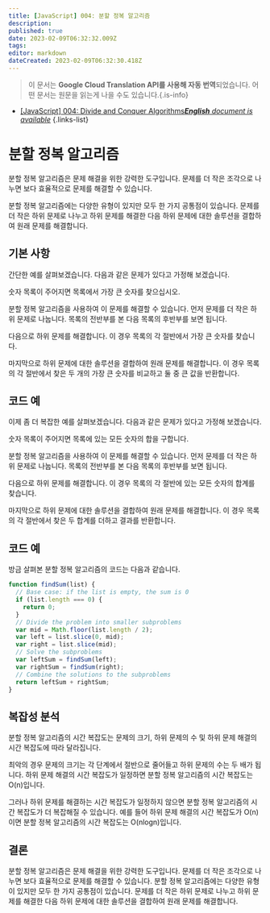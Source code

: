 ```yaml
---
title: [JavaScript] 004: 분할 정복 알고리즘
description: 
published: true
date: 2023-02-09T06:32:32.009Z
tags: 
editor: markdown
dateCreated: 2023-02-09T06:32:30.418Z
---
```


> 이 문서는 **Google Cloud Translation API를 사용해 자동 번역**되었습니다.
어떤 문서는 원문을 읽는게 나을 수도 있습니다.{.is-info}



- [[JavaScript] 004: Divide and Conquer Algorithms***English** document is available*](/en/Knowledge-base/Algorithm/javascript-004-divide-and-conquer-algorithms)
{.links-list}


# 분할 정복 알고리즘

분할 정복 알고리즘은 문제 해결을 위한 강력한 도구입니다. 문제를 더 작은 조각으로 나누면 보다 효율적으로 문제를 해결할 수 있습니다.

분할 정복 알고리즘에는 다양한 유형이 있지만 모두 한 가지 공통점이 있습니다. 문제를 더 작은 하위 문제로 나누고 하위 문제를 해결한 다음 하위 문제에 대한 솔루션을 결합하여 원래 문제를 해결합니다.

## 기본 사항

간단한 예를 살펴보겠습니다. 다음과 같은 문제가 있다고 가정해 보겠습니다.

숫자 목록이 주어지면 목록에서 가장 큰 숫자를 찾으십시오.

분할 정복 알고리즘을 사용하여 이 문제를 해결할 수 있습니다. 먼저 문제를 더 작은 하위 문제로 나눕니다. 목록의 전반부를 본 다음 목록의 후반부를 보면 됩니다.

다음으로 하위 문제를 해결합니다. 이 경우 목록의 각 절반에서 가장 큰 숫자를 찾습니다.

마지막으로 하위 문제에 대한 솔루션을 결합하여 원래 문제를 해결합니다. 이 경우 목록의 각 절반에서 찾은 두 개의 가장 큰 숫자를 비교하고 둘 중 큰 값을 반환합니다.

## 코드 예

이제 좀 더 복잡한 예를 살펴보겠습니다. 다음과 같은 문제가 있다고 가정해 보겠습니다.

숫자 목록이 주어지면 목록에 있는 모든 숫자의 합을 구합니다.

분할 정복 알고리즘을 사용하여 이 문제를 해결할 수 있습니다. 먼저 문제를 더 작은 하위 문제로 나눕니다. 목록의 전반부를 본 다음 목록의 후반부를 보면 됩니다.

다음으로 하위 문제를 해결합니다. 이 경우 목록의 각 절반에 있는 모든 숫자의 합계를 찾습니다.

마지막으로 하위 문제에 대한 솔루션을 결합하여 원래 문제를 해결합니다. 이 경우 목록의 각 절반에서 찾은 두 합계를 더하고 결과를 반환합니다.

## 코드 예

방금 살펴본 분할 정복 알고리즘의 코드는 다음과 같습니다.

```javascript
function findSum(list) {
  // Base case: if the list is empty, the sum is 0
  if (list.length === 0) {
    return 0;
  }
  // Divide the problem into smaller subproblems
  var mid = Math.floor(list.length / 2);
  var left = list.slice(0, mid);
  var right = list.slice(mid);
  // Solve the subproblems
  var leftSum = findSum(left);
  var rightSum = findSum(right);
  // Combine the solutions to the subproblems
  return leftSum + rightSum;
}
```

## 복잡성 분석

분할 정복 알고리즘의 시간 복잡도는 문제의 크기, 하위 문제의 수 및 하위 문제 해결의 시간 복잡도에 따라 달라집니다.

최악의 경우 문제의 크기는 각 단계에서 절반으로 줄어들고 하위 문제의 수는 두 배가 됩니다. 하위 문제 해결의 시간 복잡도가 일정하면 분할 정복 알고리즘의 시간 복잡도는 O(n)입니다.

그러나 하위 문제를 해결하는 시간 복잡도가 일정하지 않으면 분할 정복 알고리즘의 시간 복잡도가 더 복잡해질 수 있습니다. 예를 들어 하위 문제 해결의 시간 복잡도가 O(n)이면 분할 정복 알고리즘의 시간 복잡도는 O(nlogn)입니다.

## 결론

분할 정복 알고리즘은 문제 해결을 위한 강력한 도구입니다. 문제를 더 작은 조각으로 나누면 보다 효율적으로 문제를 해결할 수 있습니다. 분할 정복 알고리즘에는 다양한 유형이 있지만 모두 한 가지 공통점이 있습니다. 문제를 더 작은 하위 문제로 나누고 하위 문제를 해결한 다음 하위 문제에 대한 솔루션을 결합하여 원래 문제를 해결합니다.